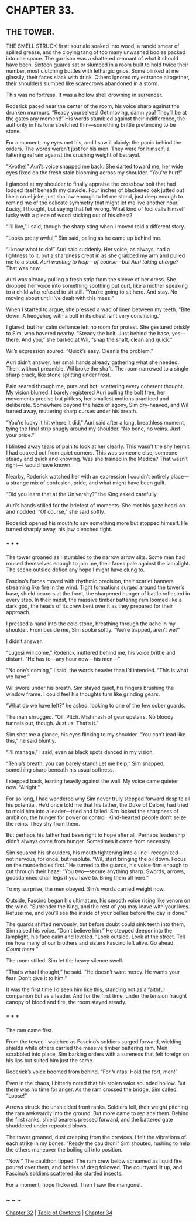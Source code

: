 # CHAPTER 33.

## THE TOWER.


THE SMELL STRUCK first: sour ale soaked into wood, a rancid smear of spilled grease, and the cloying tang of too many unwashed bodies packed into one space. The garrison was a shattered remnant of what it should have been. Sixteen guards sat or slumped in a room built to hold twice their number, most clutching bottles with lethargic grips. Some blinked at me glassily, their faces slack with drink. Others ignored my entrance altogether, their shoulders slumped like scarecrows abandoned in a storm.

This was no fortress. It was a hollow shell drowning in surrender.  

Roderick paced near the center of the room, his voice sharp against the drunken murmurs. “Ready yourselves! Get moving, damn you! They’ll be at the gates any moment!” His words stumbled against their indifference, the authority in his tone stretched thin—something brittle pretending to be stone.  

For a moment, my eyes met his, and I saw it plainly: the panic behind the orders. The words weren’t just for his men. They were for himself, a faltering refrain against the crushing weight of betrayal.  

“Kvothe!” Auri’s voice snapped me back. She darted toward me, her wide eyes fixed on the fresh stain blooming across my shoulder. “You’re hurt!”

I glanced at my shoulder to finally appraise the crossbow bolt that had lodged itself beneath my clavicle. Four inches of blackened oak jutted out like a cruel joke, just shallow enough to let me stand, just deep enough to remind me of the delicate symmetry that might let me live another hour. *Lucky,* I thought, but saying that felt wrong. What kind of fool calls himself lucky with a piece of wood sticking out of his chest?

“I’ll live,” I said, though the sharp sting when I moved told a different story.

“Looks pretty awful,” Sim said, paling as he came up behind me.

“I know what to do!” Auri said suddenly. Her voice, as always, had a lightness to it, but a sharpness crept in as she grabbed my arm and pulled me to a stool. *Auri wanting to help—of course—but Auri taking charge?* That was new.

Auri was already pulling a fresh strip from the sleeve of her dress. She dropped her voice into something soothing but curt, like a mother speaking to a child who refused to sit still. “You’re going to sit here. And stay. No moving about until I’ve dealt with this mess.”

When I started to argue, she pressed a wad of linen between my teeth. “Bite down. A hedgehog with a bolt in its chest isn’t very convincing.”  

I glared, but her calm defiance left no room for protest. She gestured briskly to Sim, who hovered nearby. “Steady the bolt. Just behind the base, yes—there. And you,” she barked at Wil, “snap the shaft, clean and quick.”  

Wil’s expression soured. “Quick’s easy. Clean’s the problem.”  

Auri didn’t answer, her small hands already gathering what she needed. Then, without preamble, Wil broke the shaft. The room narrowed to a single sharp crack, like stone splitting under frost.  

Pain seared through me, pure and hot, scattering every coherent thought. My vision blurred. I barely registered Auri pulling the bolt free, her movements precise but pitiless, her smallest motions practiced and deliberate. Somewhere beyond the haze of agony, Sim dry-heaved, and Wil turned away, muttering sharp curses under his breath.  

“You’re lucky it hit where it did,” Auri said after a long, breathless moment, tying the final strip snugly around my shoulder. “No bone, no veins. Just your pride.”  

I blinked away tears of pain to look at her clearly. This wasn’t the shy hermit I had coaxed out from quiet corners. This was someone else, someone steady and quick and knowing. Was she trained in the Medica? That wasn’t right—I would have known.

Nearby, Roderick watched her with an expression I couldn’t entirely place—a strange mix of confusion, pride, and what might have been guilt.  

“Did you learn that at the University?” the King asked carefully.  

Auri’s hands stilled for the briefest of moments. She met his gaze head-on and nodded. “Of course,” she said softly.  

Roderick opened his mouth to say something more but stopped himself. He turned sharply away, his jaw clenched tight.  

### * * *

The tower groaned as I stumbled to the narrow arrow slits. Some men had roused themselves enough to join me, their faces pale against the lamplight. The scene outside defied any hope I might have clung to.  

Fascino’s forces moved with rhythmic precision, their scarlet banners streaming like fire in the wind. Tight formations surged around the tower’s base, shield bearers at the front, the sharpened hunger of battle reflected in every step. In their midst, the massive timber battering ram loomed like a dark god, the heads of its crew bent over it as they prepared for their approach.  

I pressed a hand into the cold stone, breathing through the ache in my shoulder. From beside me, Sim spoke softly. “We’re trapped, aren’t we?”

I didn’t answer.  

“Lugosi will come,” Roderick muttered behind me, his voice brittle and distant. “He has to—any hour now—his men—”

“No one’s coming,” I said, the words heavier than I’d intended. “This is what we have.”  

Wil swore under his breath. Sim stayed quiet, his fingers brushing the window frame. I could feel his thoughts turn like grinding gears.  

“What do we have left?” he asked, looking to one of the few sober guards.  

The man shrugged. “Oil. Pitch. Mishmash of gear upstairs. No bloody tunnels out, though. Just us. That’s it.”

Sim shot me a glance, his eyes flicking to my shoulder. “You can’t lead like this,” he said bluntly.  

“I’ll manage,” I said, even as black spots danced in my vision.  

“Tehlu’s breath, you can barely stand! Let me help,” Sim snapped, something sharp beneath his usual softness.  

I stepped back, leaning heavily against the wall. My voice came quieter now. “Alright.”

For so long, I had wondered why Sim never truly stepped forward despite all his potential. He’d once told me that his father, the Duke of Daloni, had tried to mold him into a leader—tried and failed. Sim lacked the sharpness of ambition, the hunger for power or control. Kind-hearted people don’t seize the reins. They shy from them.

But perhaps his father had been right to hope after all. Perhaps leadership didn’t always come from hunger. Sometimes it came from necessity. 

Sim squared his shoulders, his mouth tightening into a line I recognized—not nervous, for once, but resolute. “Wil, start bringing the oil down. Focus on the murderholes first.” He turned to the guards, his voice firm enough to cut through their haze. “You two—secure anything sharp. Swords, arrows, godsdamned chair legs if you have to. Bring them all here.”

To my surprise, the men obeyed. Sim’s words carried weight now.  

Outside, Fascino began his ultimatum, his smooth voice rising like venom on the wind. “Surrender the King, and the rest of you may leave with your lives. Refuse me, and you’ll see the inside of your bellies before the day is done.”  

The guards shifted nervously, but before doubt could sink teeth into them, Sim raised his voice. “Don’t believe him.” He stepped deeper into the lamplight, his face calm and leveled. “Look outside. Look at the street. Tell me how many of our brothers and sisters Fascino left alive. Go ahead. *Count them.*”

The room stilled. Sim let the heavy silence swell.  

“That’s what I thought,” he said. “He doesn’t want mercy. He wants your fear. Don’t give it to him.”  

It was the first time I’d seen him like this, standing not as a faithful companion but as a leader. And for the first time, under the tension fraught canopy of blood and fire, the room stayed steady.  

### * * *

The ram came first.

From the tower, I watched as Fascino’s soldiers surged forward, wielding shields while others carried the massive timber battering ram. Men scrabbled into place, Sim barking orders with a sureness that felt foreign on his lips but suited him just the same.  

Roderick’s voice boomed from behind. “For Vintas! Hold the fort, men!”

Even in the chaos, I bitterly noted that his stolen valor sounded hollow. But there was no time for anger. As the ram crossed the bridge, Sim called: “Loose!”

Arrows struck the unshielded front ranks. Soldiers fell, their weight pitching the ram awkwardly into the ground. But more came to replace them. Behind the first ranks, shield bearers pressed forward, and the battered gate shuddered under repeated blows.

The tower groaned, dust creeping from the crevices. I felt the vibrations of each strike in my bones. “Ready the cauldron!” Sim shouted, rushing to help the others maneuver the boiling oil into position.

“Now!” The cauldron tipped. The ram crew below screamed as liquid fire poured over them, and bottles of dreg followed. The courtyard lit up, and Fascino’s soldiers scattered like startled insects.

For a moment, hope flickered. Then I saw the mangonel.  

### ~ ~ ~

[Chapter 32](CHAPTER_32.md) | [Table of Contents](Table_of_Contents.md) | [Chapter 34](CHAPTER_34.md)
